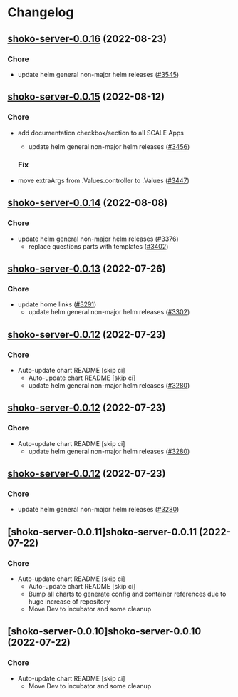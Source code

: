 # Changelog



## [shoko-server-0.0.16](https://github.com/truecharts/charts/compare/shoko-server-0.0.15...shoko-server-0.0.16) (2022-08-23)

### Chore

- update helm general non-major helm releases ([#3545](https://github.com/truecharts/charts/issues/3545))




## [shoko-server-0.0.15](https://github.com/truecharts/charts/compare/shoko-server-0.0.14...shoko-server-0.0.15) (2022-08-12)

### Chore

- add documentation checkbox/section to all SCALE Apps
  - update helm general non-major helm releases ([#3456](https://github.com/truecharts/charts/issues/3456))

  ### Fix

- move extraArgs from .Values.controller to .Values ([#3447](https://github.com/truecharts/charts/issues/3447))




## [shoko-server-0.0.14](https://github.com/truecharts/charts/compare/shoko-server-0.0.13...shoko-server-0.0.14) (2022-08-08)

### Chore

- update helm general non-major helm releases ([#3376](https://github.com/truecharts/charts/issues/3376))
  - replace questions parts with templates ([#3402](https://github.com/truecharts/charts/issues/3402))




## [shoko-server-0.0.13](https://github.com/truecharts/apps/compare/shoko-server-0.0.12...shoko-server-0.0.13) (2022-07-26)

### Chore

- update home links ([#3291](https://github.com/truecharts/apps/issues/3291))
  - update helm general non-major helm releases ([#3302](https://github.com/truecharts/apps/issues/3302))




## [shoko-server-0.0.12](https://github.com/truecharts/apps/compare/shoko-server-0.0.11...shoko-server-0.0.12) (2022-07-23)

### Chore

- Auto-update chart README [skip ci]
  - Auto-update chart README [skip ci]
  - update helm general non-major helm releases ([#3280](https://github.com/truecharts/apps/issues/3280))




## [shoko-server-0.0.12](https://github.com/truecharts/apps/compare/shoko-server-0.0.11...shoko-server-0.0.12) (2022-07-23)

### Chore

- Auto-update chart README [skip ci]
  - update helm general non-major helm releases ([#3280](https://github.com/truecharts/apps/issues/3280))




## [shoko-server-0.0.12](https://github.com/truecharts/apps/compare/shoko-server-0.0.11...shoko-server-0.0.12) (2022-07-23)

### Chore

- update helm general non-major helm releases ([#3280](https://github.com/truecharts/apps/issues/3280))




## [shoko-server-0.0.11]shoko-server-0.0.11 (2022-07-22)

### Chore

- Auto-update chart README [skip ci]
  - Auto-update chart README [skip ci]
  - Bump all charts to generate config and container references due to huge increase of repository
  - Move Dev to incubator and some cleanup




## [shoko-server-0.0.10]shoko-server-0.0.10 (2022-07-22)

### Chore

- Auto-update chart README [skip ci]
  - Move Dev to incubator and some cleanup




